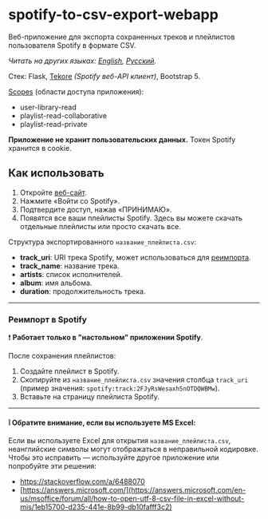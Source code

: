 # spotify-to-csv-export-webapp
Веб-приложение для экспорта сохраненных треков и плейлистов пользователя Spotify в формате CSV.

*Читать на других языках: [English](README.md), [Русский](README.ru.md).*

Стек: Flask, [Tekore](https://github.com/felix-hilden/tekore) _(Spotify веб-API клиент)_, Bootstrap 5.

[Scopes](https://developer.spotify.com/documentation/general/guides/authorization/scopes/) (области доступа приложения):
- user-library-read 
- playlist-read-collaborative 
- playlist-read-private

**Приложение не хранит пользовательских данных.** Токен Spotify хранится в cookie.

## Как использовать
1. Откройте [веб-сайт](https://spotify-csv-export-webapp.onrender.com).
2. Нажмите «Войти со Spotify».
3. Подтвердите доступ, нажав «ПРИНИМАЮ».
4. Появятся все ваши плейлисты Spotify. Здесь вы можете скачать отдельные плейлисты или просто скачать все.

Структура экспортированного `название_плейлиста.csv`:
- **track_uri**: URI трека Spotify, может использоваться для [реимпорта](#реимпорт-в-spotify).
- **track_name**: название трека.
- **artists**: список исполнителей.
- **album**: имя альбома.
- **duration**: продолжительность трека.

____
### Реимпорт в Spotify
:exclamation: **Работает только в "настольном" приложении Spotify**.

После сохранения плейлистов:
1. Создайте плейлист в Spotify.
2. Скопируйте из `название_плейлиста.csv` значения столбца `track_uri`
(пример значения: `spotify:track:2FJyRsWesaxh5nOTDQWBMw`).
3. Вставьте на страницу плейлиста Spotify.

____
#### :grey_exclamation: Обратите внимание, если вы используете MS Excel:
Если вы используете Excel для открытия `название_плейлиста.csv`, неанглийские символы могут отображаться в неправильной кодировке.
Чтобы это исправить — используйте другое приложение или попробуйте эти решения:
- https://stackoverflow.com/a/6488070
- [https://answers.microsoft.com/](https://answers.microsoft.com/en-us/msoffice/forum/all/how-to-open-utf-8-csv-file-in-excel-without-mis/1eb15700-d235-441e-8b99-db10fafff3c2)